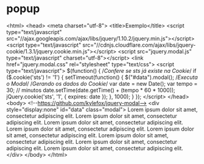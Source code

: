 # popup
&lt;html> &lt;head> &lt;meta charset="utf-8"> &lt;title>Exemplo&lt;/title> &lt;script type="text/javascript"  src="//ajax.googleapis.com/ajax/libs/jquery/1.10.2/jquery.min.js">&lt;/script> &lt;script type="text/javascript"  src="//cdnjs.cloudflare.com/ajax/libs/jquery-cookie/1.3.1/jquery.cookie.min.js">&lt;/script> &lt;script src="jquery.modal.js" type="text/javascript" charset="utf-8">&lt;/script> &lt;link href="jquery.modal.css" rel="stylesheet" type="text/css"> &lt;script type="text/javascript">     $(function() {         /*Confere se sts já existe na Cookie*/         if ($.cookie('sts') != '1')         {             setTimeout(function()             {                     $("#data").modal(); /*Executa o Modal*/                        /*Gerando os dados do Cookie*/                 var date = new Date();                  var tempo = 30; // minutos                  date.setTime(date.getTime() + (tempo * 60 * 1000));                 jQuery.cookie('sts', '1', { expires: date });             }, 1000);         }      });          &lt;/script>  &lt;/head> &lt;body> &lt;!--https://github.com/kylefox/jquery-modal--> &lt;div style="display:none" id="data" class="modal">     Lorem ipsum dolor sit amet, consectetur adipiscing elit.     Lorem ipsum dolor sit amet, consectetur adipiscing elit.     Lorem ipsum dolor sit amet, consectetur adipiscing elit.     Lorem ipsum dolor sit amet, consectetur adipiscing elit.     Lorem ipsum dolor sit amet, consectetur adipiscing elit.     Lorem ipsum dolor sit amet, consectetur adipiscing elit.     Lorem ipsum dolor sit amet, consectetur adipiscing elit.     Lorem ipsum dolor sit amet, consectetur adipiscing elit. &lt;/div> &lt;/body> &lt;/html>
